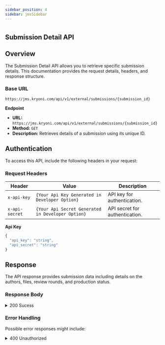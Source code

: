 ```yaml
---
sidebar_position: 4
sidebar: jmsSidebar
---
```


#

## **Submission Detail API**

## Overview

The Submission Detail API allows you to retrieve specific submission details. This documentation provides the request details, headers, and response structure.

### Base URL

```plaintext
https://jms.kryoni.com/api/v1/external/submissions/{submission_id}
```

**Endpoint**

- **URL:** `https://jms.kryoni.com/api/v1/external/submissions/{submission_id}`
- **Method:** `GET`
- **Description:** Retrieves details of a submission using its unique ID.

## Authentication

To access this API, include the following headers in your request:

### **Request Headers**

| Header         | Value                                             | Description                    |
| -------------- | ------------------------------------------------- | ------------------------------ |
| `x-api-key`    | `{Your Api Key Generated in Developer Option}`    | API key for authentication.    |
| `x-api-secret` | `{Your Api Secret Generated in Developer Option}` | API secret for authentication. |

<div className="custom-json-response">

**Api Key**

```javascript
{
  "api_key": "string",
  "api_secret": "string"
}
```

</div>

## **Response**

The API response provides submission data including details on the authors, files, review rounds, and production status.

### **Response Body**

<details className="response-success">
  <summary>200 Sucess</summary>
  <div className="custom-json-response">
  The response schema is returned in JSON format with details on the requested journals, pagination, and any applied search filters.
   <details>
    <summary>Response Schema: `application/json`</summary>

| Field                                 | Type             | Description                                |
| ------------------------------------- | ---------------- | ------------------------------------------ |
| code                                  | integer          | Status code; 0 indicates success           |
| message                               | string           | Message detailing the status               |
| submission.id                         | integer          | Unique identifier for the submission       |
| submission.title                      | string           | Title of the submission                    |
| submission.workflowStage              | string           | Workflow stage, e.g., "PRODUCTION"         |
| submission.language                   | string           | Language of the submission                 |
| submission.keywords                   | array of objects | Keywords associated with the submission    |
| ├─ keywords.id                        | integer          | Unique identifier for each keyword         |
| └─ keywords.name                      | string           | Name of the keyword                        |
| submission.authors                    | array of objects | List of authors associated with submission |
| ├─ authors.id                         | integer          | Author ID                                  |
| ├─ authors.affiliations               | array of objects | Affiliations details                       |
| └─ submission.submission_files        | array of objects | List of files submitted                    |
| submission.review_rounds              | array of objects | Details of review rounds                   |
| └─ submission.production_ready_files  | array of objects | Production-ready files                     |
| submission.production_completed_files | array of objects | Final production files                     |

  </details>

**Response**

    ```yml

            {
        "code": 0,
        "message": "success",
        "submission": {
            "id": 288,
            "title": "Global Warming",
            "workflowStage": "PRODUCTION",
            "language": ”English”,
            "keywords": [
            {
                “id”: 1,
                “Name”:”warming”
            },..
                ],
            "authors": [
                {
                    “id” :1,
                    "affiliations": [
                    {
                        “id” : 1,
                        “department”: “Physics”,
                        “institute”: “Some University”,
                        “address”: “10 A ,Rich street”,
                        “state”: “California”,
                        “address”: “California”,
                        “country”: “United States”,
                        “zip”: “123456”,
                        “url”: “https://somesite”,
                        “phone”: “+1 1234567”,
                    },..
                        ],
                    "prefix": ”Mr”,
                    "first_name": “James”,
                    “middle_name”: ”James”,
                    "sur_name": "Hero",
                    "email": "action-hero@somemail.com",
                    "orcid": ”1234-1234”,
                    "contributor_role": "AUTHOR"
                },..
            ],
            "journal_id": 101,
            "journal_title": "Journal of Science",
            "abstract": "<p>xasxs</p>",
            "submitted_date": ”2024-08-26T10:58:44.412203Z”,
            "submission_accepted_date": ”2024-08-26T10:58:44.412203Z”,
            "submission_files": [
                {
                    "id": 231,
                    "name": "AFOOD-011-file.docx",
                    "file_link": "https://jms.kryoni.com/87de0e16-9bbd-4931-a40c-846532da567a/journal%2F101%2Fworkflow%2F288%2FSUBMISSION%2Fsubmission-file%2F557ee7ad-d635-4466-85f2-68f957b84e94.docx?sv=2024-05-04&se=2024-11-06T11%3A30%3A46Z&sr=b&sp=r&sig=l%2FQbx05XmTwldKFgApGBhBy266lNx9l%2B6z5QtszqKvs%3D&rscd=attachment%3B%20filename%3DAFOOD-011-SurenMeshak_Python_4%20.docx"
                },..
            ],
            "review_rounds": [
                {
                    "id": 125,
                    "name": "Round 1",
                    "reviewFiles": [
                        {
                            "id": 182,
                            "name": "AFOOD-011-file.docx",
                            "file_link": "https://jms.kryoni.com/87de0e16-9bbd-4931-a40c-846532da567a/journal%2F101%2Fworkflow%2F288%2FREVIEW%2F125%2F429bc55d-b7f7-48cb-bb7b-f8cee83cd4b1.docx?sv=2024-05-04&se=2024-11-06T11%3A30%3A46Z&sr=b&sp=r&sig=y1alGnMwZVbI6GSqxWbtv2tkfdBarlwpu8I6JbltdDU%3D&rscd=attachment%3B%20filename%3DAFOOD-011-SurenMeshak_Python_4%20.docx"
                        },..
                    ]
                }
            ],
            "production_ready_files": [
                {
                    "id": 105,
                    "name": "AFOOD-011-file.docx",
                    "file_link": "https://jms.kryoni.com/87de0e16-9bbd-4931-a40c-846532da567a/journal%2F101%2Fworkflow%2F288%2FPRODUCTION%2F49bf118b-c392-4fd7-b14c-47fb29031b38.docx?sv=2024-05-04&se=2024-11-06T11%3A30%3A47Z&sr=b&sp=r&sig=SNFYnJhBh0m1IJv3YJFHaWQfHgi5I95oBkAqkyPd8xU%3D&rscd=attachment%3B%20filename%3DAFOOD-011-SurenMeshak_Python_4%20.docx"
                },..
            ],
            "production_completed_files": [
                {
                    "id": 41,
                    "name": "AFOOD-011-file.docx",
                    "file_link": "https://jms.kryoni.com/87de0e16-9bbd-4931-a40c-846532da567a/journal%2F101%2Fworkflow%2F288%2FPRODUCTION%2Fproduction-completed%2Ff060d87f-7a16-4a5c-ab8a-a978dfdd934d.docx?sv=2024-05-04&se=2024-11-06T11%3A30%3A47Z&sr=b&sp=r&sig=nC%2B4AY8UuGRoxfAV3TXv%2BXJWbmh65NMXmX4xjoz%2BcVE%3D&rscd=attachment%3B%20filename%3DAFOOD-011-SurenMeshak_Python_4%20%20%281%29.docx"
                },..
            ]
        }
        }
    ```

  </div>
</details>

### **Error Handling**

Possible error responses might include:

<details className="response-error">
  <summary>400 Unauthorized</summary>
  <div className="custom-json-response">
   <details>
    <summary>Response Schema: `application/json`</summary>
| HTTP Status | Code | Message            | Description                                            |
|-------------|------|--------------------|--------------------------------------------------------|
| 400         | 10   | Journal Not Found  | The `journal_id` does not exist in the system.         |
| 401         | 1    | Unauthorized       | `x-api-key` or `x-api-secret` headers are missing or invalid. |

  </details>

    **Response**

```yml
{ “code”: 10, “message”: “Submission Not Found” }
```

  </div>
</details>
